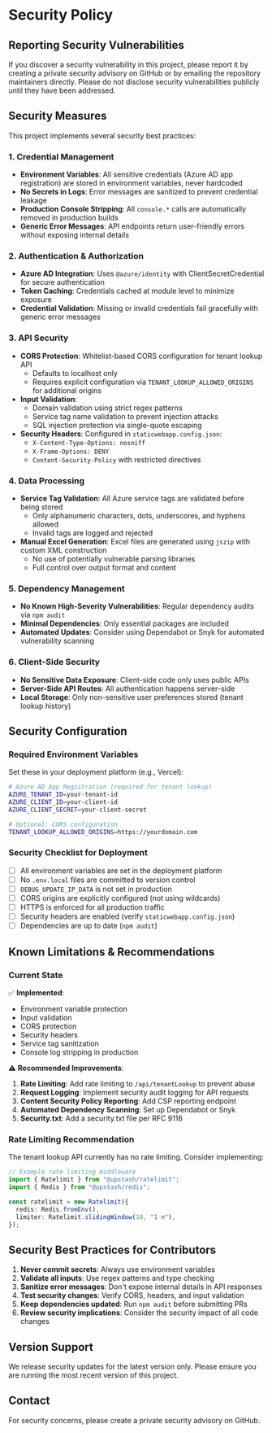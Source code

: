# Security Policy

## Reporting Security Vulnerabilities

If you discover a security vulnerability in this project, please report it by creating a private security advisory on GitHub or by emailing the repository maintainers directly. Please do not disclose security vulnerabilities publicly until they have been addressed.

## Security Measures

This project implements several security best practices:

### 1. Credential Management

- **Environment Variables**: All sensitive credentials (Azure AD app registration) are stored in environment variables, never hardcoded
- **No Secrets in Logs**: Error messages are sanitized to prevent credential leakage
- **Production Console Stripping**: All `console.*` calls are automatically removed in production builds
- **Generic Error Messages**: API endpoints return user-friendly errors without exposing internal details

### 2. Authentication & Authorization

- **Azure AD Integration**: Uses `@azure/identity` with ClientSecretCredential for secure authentication
- **Token Caching**: Credentials cached at module level to minimize exposure
- **Credential Validation**: Missing or invalid credentials fail gracefully with generic error messages

### 3. API Security

- **CORS Protection**: Whitelist-based CORS configuration for tenant lookup API
  - Defaults to localhost only
  - Requires explicit configuration via `TENANT_LOOKUP_ALLOWED_ORIGINS` for additional origins
- **Input Validation**:
  - Domain validation using strict regex patterns
  - Service tag name validation to prevent injection attacks
  - SQL injection protection via single-quote escaping
- **Security Headers**: Configured in `staticwebapp.config.json`:
  - `X-Content-Type-Options: nosniff`
  - `X-Frame-Options: DENY`
  - `Content-Security-Policy` with restricted directives

### 4. Data Processing

- **Service Tag Validation**: All Azure service tags are validated before being stored
  - Only alphanumeric characters, dots, underscores, and hyphens allowed
  - Invalid tags are logged and rejected
- **Manual Excel Generation**: Excel files are generated using `jszip` with custom XML construction
  - No use of potentially vulnerable parsing libraries
  - Full control over output format and content

### 5. Dependency Management

- **No Known High-Severity Vulnerabilities**: Regular dependency audits via `npm audit`
- **Minimal Dependencies**: Only essential packages are included
- **Automated Updates**: Consider using Dependabot or Snyk for automated vulnerability scanning

### 6. Client-Side Security

- **No Sensitive Data Exposure**: Client-side code only uses public APIs
- **Server-Side API Routes**: All authentication happens server-side
- **Local Storage**: Only non-sensitive user preferences stored (tenant lookup history)

## Security Configuration

### Required Environment Variables

Set these in your deployment platform (e.g., Vercel):

```bash
# Azure AD App Registration (required for tenant lookup)
AZURE_TENANT_ID=your-tenant-id
AZURE_CLIENT_ID=your-client-id
AZURE_CLIENT_SECRET=your-client-secret

# Optional: CORS configuration
TENANT_LOOKUP_ALLOWED_ORIGINS=https://yourdomain.com
```

### Security Checklist for Deployment

- [ ] All environment variables are set in the deployment platform
- [ ] No `.env.local` files are committed to version control
- [ ] `DEBUG_UPDATE_IP_DATA` is not set in production
- [ ] CORS origins are explicitly configured (not using wildcards)
- [ ] HTTPS is enforced for all production traffic
- [ ] Security headers are enabled (verify `staticwebapp.config.json`)
- [ ] Dependencies are up to date (`npm audit`)

## Known Limitations & Recommendations

### Current State

✅ **Implemented**:
- Environment variable protection
- Input validation
- CORS protection
- Security headers
- Service tag sanitization
- Console log stripping in production

⚠️ **Recommended Improvements**:
1. **Rate Limiting**: Add rate limiting to `/api/tenantLookup` to prevent abuse
2. **Request Logging**: Implement security audit logging for API requests
3. **Content Security Policy Reporting**: Add CSP reporting endpoint
4. **Automated Dependency Scanning**: Set up Dependabot or Snyk
5. **Security.txt**: Add a security.txt file per RFC 9116

### Rate Limiting Recommendation

The tenant lookup API currently has no rate limiting. Consider implementing:

```typescript
// Example rate limiting middleware
import { Ratelimit } from "@upstash/ratelimit";
import { Redis } from "@upstash/redis";

const ratelimit = new Ratelimit({
  redis: Redis.fromEnv(),
  limiter: Ratelimit.slidingWindow(10, "1 m"),
});
```

## Security Best Practices for Contributors

1. **Never commit secrets**: Always use environment variables
2. **Validate all inputs**: Use regex patterns and type checking
3. **Sanitize error messages**: Don't expose internal details in API responses
4. **Test security changes**: Verify CORS, headers, and input validation
5. **Keep dependencies updated**: Run `npm audit` before submitting PRs
6. **Review security implications**: Consider the security impact of all code changes

## Version Support

We release security updates for the latest version only. Please ensure you are running the most recent version of this project.

## Contact

For security concerns, please create a private security advisory on GitHub.
